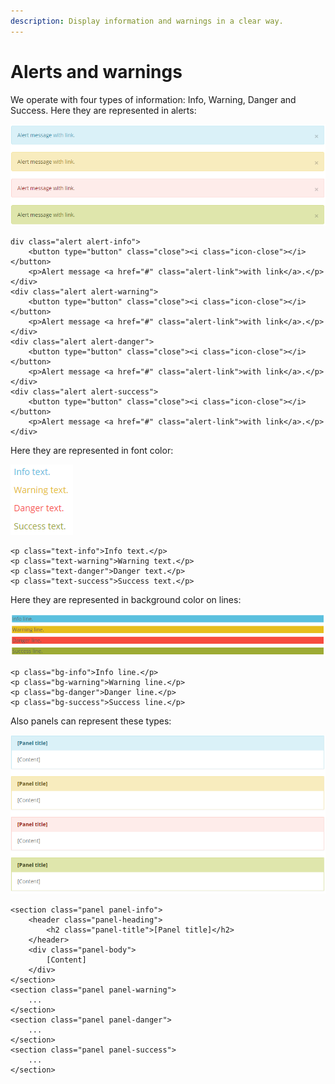 ```yaml
---
description: Display information and warnings in a clear way.
---
```


# Alerts and warnings

We operate with four types of information: Info, Warning, Danger and Success. Here they are represented in alerts:

![Alert message](../../.gitbook/assets/alerts.PNG)

```markup
div class="alert alert-info">
    <button type="button" class="close"><i class="icon-close"></i></button>
    <p>Alert message <a href="#" class="alert-link">with link</a>.</p>
</div>
<div class="alert alert-warning">
    <button type="button" class="close"><i class="icon-close"></i></button>
    <p>Alert message <a href="#" class="alert-link">with link</a>.</p>
</div>
<div class="alert alert-danger">
    <button type="button" class="close"><i class="icon-close"></i></button>
    <p>Alert message <a href="#" class="alert-link">with link</a>.</p>
</div>
<div class="alert alert-success">
    <button type="button" class="close"><i class="icon-close"></i></button>
    <p>Alert message <a href="#" class="alert-link">with link</a>.</p>
</div>
```

Here they are represented in font color:

![Font text colors](../../.gitbook/assets/alerts_text.PNG)

```markup
<p class="text-info">Info text.</p>
<p class="text-warning">Warning text.</p>
<p class="text-danger">Danger text.</p>
<p class="text-success">Success text.</p>
```

Here they are represented in background color on lines:

![Font Colors](../../.gitbook/assets/alerts_lines.PNG)

```markup
<p class="bg-info">Info line.</p>
<p class="bg-warning">Warning line.</p>
<p class="bg-danger">Danger line.</p>
<p class="bg-success">Success line.</p>
```

Also panels can represent these types:

![Panel colors](../../.gitbook/assets/alerts_panels.PNG)

```markup
<section class="panel panel-info">
    <header class="panel-heading">
        <h2 class="panel-title">[Panel title]</h2>
    </header>
    <div class="panel-body">
        [Content]
    </div>
</section>
<section class="panel panel-warning">
    ...
</section>
<section class="panel panel-danger">
    ...
</section>
<section class="panel panel-success">
    ...
</section>
```

